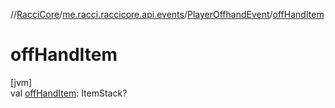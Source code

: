 //[RacciCore](../../../index.md)/[me.racci.raccicore.api.events](../index.md)/[PlayerOffhandEvent](index.md)/[offHandItem](off-hand-item.md)

# offHandItem

[jvm]\
val [offHandItem](off-hand-item.md): ItemStack?
